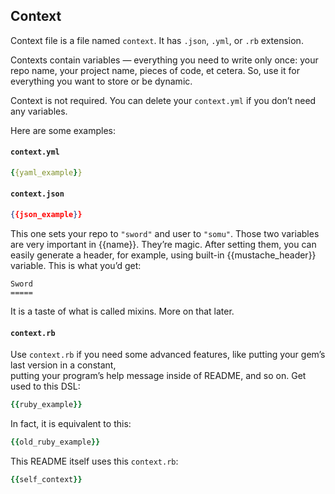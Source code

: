 Context
-------

Context file is a file named `context`. It has `.json`, `.yml`, or `.rb` extension.

Contexts contain variables — everything you need to write only once: your repo name, your project name,
pieces of code, et cetera. So, use it for everything you want to store or be dynamic.

Context is not required. You can delete your `context.yml` if you don’t need any variables.

Here are some examples:

#### `context.yml`

```yaml
{{yaml_example}}
```

#### `context.json`

```json
{{json_example}}
```

This one sets your repo to `"sword"` and user to `"somu"`. Those two variables are very
important in {{name}}. They’re magic. After setting them, you can easily generate a header,
for example, using built-in {{mustache_header}} variable. This is what you’d get:

    Sword
    =====

It is a taste of what is called mixins. More on that later.


#### `context.rb`

Use `context.rb` if you need some advanced features, like putting your gem’s last version in a constant,  
putting your program’s help message inside of README, and so on. Get used to this DSL:

```ruby
{{ruby_example}}
```

In fact, it is equivalent to this:

```ruby
{{old_ruby_example}}
```

This README itself uses this `context.rb`:

```ruby
{{self_context}}
```
